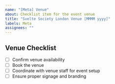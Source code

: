 ```yaml
---
name: "[Meta] Venue"
about: Checklist item for the event venue
title: "Svelte Society London Venue [MMMM yyyy]"
labels: Meta
assignees: ""
---
```


## Venue Checklist

- [ ] Confirm venue availability
- [ ] Book the venue
- [ ] Coordinate with venue staff for event setup
- [ ] Ensure proper signage and branding
